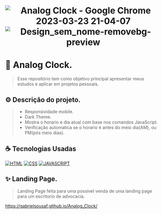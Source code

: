 <h1 align="center" width:100%>

![Analog Clock - Google Chrome 2023-03-23 21-04-07](https://user-images.githubusercontent.com/121953504/227392213-3c2a8f9d-b1d8-4988-82bb-03ee1fd24549.gif)
![Design_sem_nome-removebg-preview](https://user-images.githubusercontent.com/121953504/227392254-aab75125-4eea-4964-8883-9ba65c10c589.png)

  
# 📱 Analog Clock.
> Esse repositório tem como objetivo principal apresentar meus estudos e aplicar em projetos pessoais. 


## ⚙ Descrição do projeto.
> * Responsividade mobile.
> * Dark Theme.
> * Mostra o horario e dia atual com base nos comandos JavaScript.
> * Verificação automatica se o horario é antes do meio dia(AM), ou PM(pós meio dias).

## ☕ Tecnologias Usadas

[![HTML](https://img.shields.io/badge/html%20-%23323330.svg?&style=for-the-badge&logo=html&logoColor=black&color=FF8000)](#)
[![CSS](https://img.shields.io/badge/css%20-%23323330.svg?&style=for-the-badge&logo=css&logoColor=black&color=2E64FE)](#)
[![JAVASCRIPT](https://img.shields.io/badge/javascript%20-%23323330.svg?&style=for-the-badge&logo=css&logoColor=black&color=FFFF00)](#)

## ✨ Landing Page.
> Landing Page feita para uma possivel venda de uma landing page para um escritorio de advocacia.

https://gabrielsousaf.github.io/Analog_Clock/


